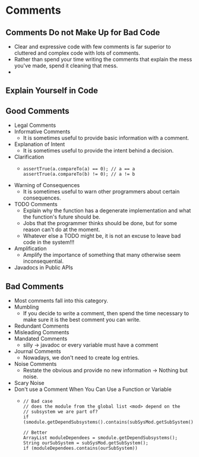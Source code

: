 # Comments
## Comments Do not Make Up for Bad Code
- Clear and expressive code with few comments is far superior to cluttered and complex code with lots of comments.
- Rather than spend your time writing the comments that explain the mess you've made, spend it cleaning that mess.
- 
## Explain Yourself in Code

## Good Comments
- Legal Comments
- Informative Comments
  - It is sometimes useful to provide basic information with a comment.
- Explanation of Intent
  - It is sometimes useful to provide the intent behind a decision.
- Clarification
  - ```
    assertTrue(a.compareTo(a) == 0); // a == a
    assertTrue(a.compareTo(b) != 0); // a != b
    ```
- Warning of Consequences
  - It is sometimes useful to warn other programmers about certain consequences.
- TODO Comments
  - Explain why the function has a degenerate implementation and what the function's future should be.
  - Jobs that the programmer thinks should be done, but for some reason can't do at the moment.
  - Whatever else a TODO might be, it is not an excuse to leave bad code in the system!!!
- Amplification
  - Amplify the importance of something that many otherwise seem inconsequential.
- Javadocs in Public APIs

## Bad Comments
- Most comments fall into this category.
- Mumbling
  - If you decide to write a comment, then spend the time necessary to make sure it is the best comment you can write.
- Redundant Comments
- Misleading Comments
- Mandated Comments
  - silly -> javadoc or every variable must have a comment
- Journal Comments
  - Nowadays, we don't need to create log entries.
- Noise Comments
  - Restate the obvious and provide no new information -> Nothing but noise.
- Scary Noise
- Don't use a Comment When You Can Use a Function or Variable
  - ```
    // Bad case
    // does the module from the global list <mod> depend on the
    // subsystem we are part of?
    if (smodule.getDependSubsystems().contains(subSysMod.getSubSystem()))

    // Better
    ArrayList moduleDependees = smodule.getDependSubsystems(); String ourSubSystem = subSysMod.getSubSystem();
    if (moduleDependees.contains(ourSubSystem))
    ```
